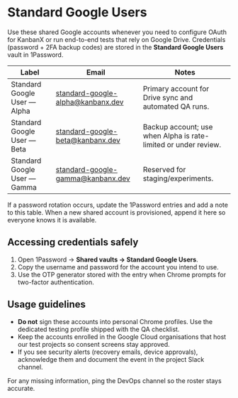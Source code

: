 # Standard Google Users

Use these shared Google accounts whenever you need to configure OAuth for KanbanX or run end-to-end tests that rely on Google Drive. Credentials (password + 2FA backup codes) are stored in the **Standard Google Users** vault in 1Password.

| Label | Email | Notes |
| ----- | ----- | ----- |
| Standard Google User — Alpha | standard-google-alpha@kanbanx.dev | Primary account for Drive sync and automated QA runs. |
| Standard Google User — Beta | standard-google-beta@kanbanx.dev | Backup account; use when Alpha is rate-limited or under review. |
| Standard Google User — Gamma | standard-google-gamma@kanbanx.dev | Reserved for staging/experiments. |

If a password rotation occurs, update the 1Password entries and add a note to this table. When a new shared account is provisioned, append it here so everyone knows it is available.

## Accessing credentials safely

1. Open 1Password → **Shared vaults → Standard Google Users**.
2. Copy the username and password for the account you intend to use.
3. Use the OTP generator stored with the entry when Chrome prompts for two-factor authentication.

## Usage guidelines

- **Do not** sign these accounts into personal Chrome profiles. Use the dedicated testing profile shipped with the QA checklist.
- Keep the accounts enrolled in the Google Cloud organisations that host our test projects so consent screens stay approved.
- If you see security alerts (recovery emails, device approvals), acknowledge them and document the event in the project Slack channel.

For any missing information, ping the DevOps channel so the roster stays accurate.

